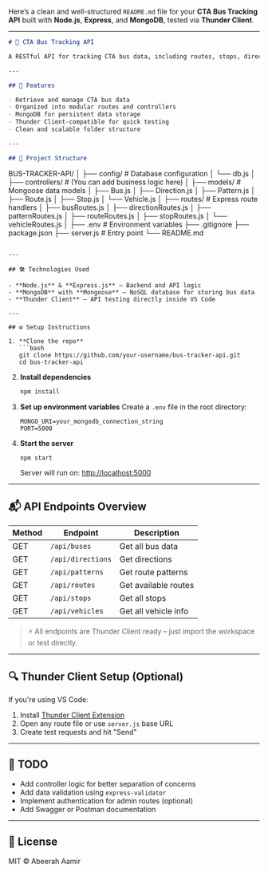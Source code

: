 Here’s a clean and well-structured `README.md` file for your **CTA Bus Tracking API** built with **Node.js**, **Express**, and **MongoDB**, tested via **Thunder Client**.

---

```markdown
# 🚌 CTA Bus Tracking API

A RESTful API for tracking CTA bus data, including routes, stops, directions, patterns, and vehicles. Built with **Node.js**, **Express**, and **MongoDB**, and tested using **Thunder Client** in VS Code.

---

## 🚀 Features

- Retrieve and manage CTA bus data
- Organized into modular routes and controllers
- MongoDB for persistent data storage
- Thunder Client-compatible for quick testing
- Clean and scalable folder structure

---

## 📁 Project Structure

```
BUS-TRACKER-API/
│
├── config/              # Database configuration
│   └── db.js
│
├── controllers/         # (You can add business logic here)
│
├── models/              # Mongoose data models
│   ├── Bus.js
│   ├── Direction.js
│   ├── Pattern.js
│   ├── Route.js
│   ├── Stop.js
│   └── Vehicle.js
│
├── routes/              # Express route handlers
│   ├── busRoutes.js
│   ├── directionRoutes.js
│   ├── patternRoutes.js
│   ├── routeRoutes.js
│   ├── stopRoutes.js
│   └── vehicleRoutes.js
│
├── .env                 # Environment variables
├── .gitignore
├── package.json
├── server.js            # Entry point
└── README.md
```

---

## 🛠️ Technologies Used

- **Node.js** & **Express.js** — Backend and API logic
- **MongoDB** with **Mongoose** — NoSQL database for storing bus data
- **Thunder Client** — API testing directly inside VS Code

---

## ⚙️ Setup Instructions

1. **Clone the repo**
   ```bash
   git clone https://github.com/your-username/bus-tracker-api.git
   cd bus-tracker-api
   ```

2. **Install dependencies**
   ```bash
   npm install
   ```

3. **Set up environment variables**
   Create a `.env` file in the root directory:
   ```
   MONGO_URI=your_mongodb_connection_string
   PORT=5000
   ```

4. **Start the server**
   ```bash
   npm start
   ```

   Server will run on: [http://localhost:5000](http://localhost:5000)

---

## 📬 API Endpoints Overview

| Method | Endpoint               | Description                  |
|--------|------------------------|------------------------------|
| GET    | `/api/buses`           | Get all bus data             |
| GET    | `/api/directions`      | Get directions               |
| GET    | `/api/patterns`        | Get route patterns           |
| GET    | `/api/routes`          | Get available routes         |
| GET    | `/api/stops`           | Get all stops                |
| GET    | `/api/vehicles`        | Get all vehicle info         |

> ⚡ All endpoints are Thunder Client ready – just import the workspace or test directly.

---

## 🔍 Thunder Client Setup (Optional)

If you're using VS Code:
1. Install [Thunder Client Extension](https://marketplace.visualstudio.com/items?itemName=rangav.vscode-thunder-client)
2. Open any route file or use `server.js` base URL
3. Create test requests and hit "Send"

---

## 📌 TODO

- Add controller logic for better separation of concerns
- Add data validation using `express-validator`
- Implement authentication for admin routes (optional)
- Add Swagger or Postman documentation

---

## 📄 License

MIT © Abeerah Aamir

